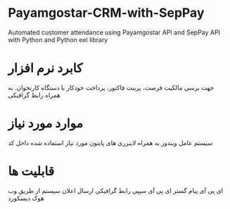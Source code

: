 # Payamgostar-CRM-with-SepPay
Automated customer attendance using Payamgostar API and SepPay API with Python and Python eel library
# کابرد نرم افزار
جهت برسی مالکیت فرصت، پرینت فاکتور، پرداخت خودکار با دستگاه کارتخوان. به همراه رابط گرافیکی
# موارد مورد نیاز
سیستم عامل ویندوز به همراه لایبرری های پایتون مورد نیاز استفاده شده داخل کد
# قابلیت ها
ای پی آی پیام گستر
ای پی آی سپپی
رابط گرافیکی
ارسال اعلان سیستم از طریق وب هوک دیسکورد
